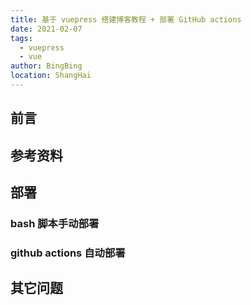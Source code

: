 ```yaml
---
title: 基于 vuepress 搭建博客教程 + 部署 GitHub actions
date: 2021-02-07
tags:
  - vuepress
  - vue
author: BingBing
location: ShangHai
---
```


## 前言

## 参考资料

## 部署

### bash 脚本手动部署

### github actions 自动部署

## 其它问题

###
